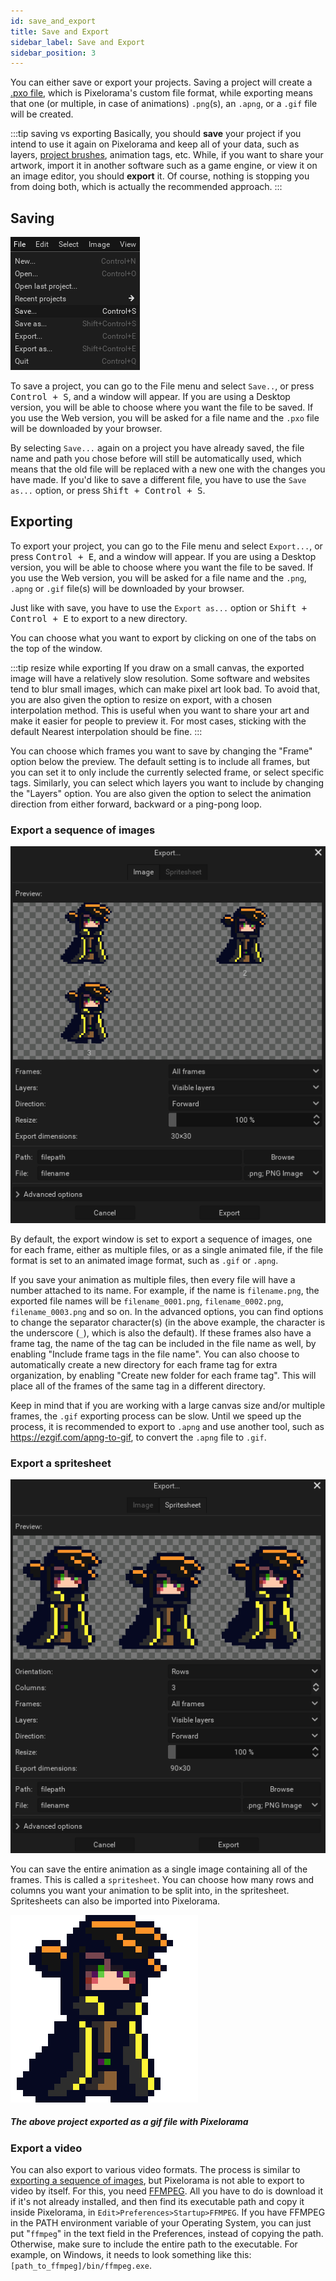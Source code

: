 ```yaml
---
id: save_and_export
title: Save and Export
sidebar_label: Save and Export
sidebar_position: 3
---
```


You can either save or export your projects. Saving a project will create a [.pxo file](../concepts/project/#pxo-files), which is Pixelorama's custom file format, while exporting means that one (or multiple, in case of animations) `.png`(s), an `.apng`, or a `.gif` file will be created.

:::tip saving vs exporting
Basically, you should **save** your project if you intend to use it again on Pixelorama and keep all of your data, such as layers, [project brushes](../concepts/brush/#project-brushes), animation tags, etc. While, if you want to share your artwork, import it in another software such as a game engine, or view it on an image editor, you should **export** it. Of course, nothing is stopping you from doing both, which is actually the recommended approach.
:::

## Saving
![Save Project](../../static/img/save_project.png)

To save a project, you can go to the File menu and select `Save..`, or press <kbd>Control + S</kbd>, and a window will appear. If you are using a Desktop version, you will be able to choose where you want the file to be saved. If you use the Web version, you will be asked for a file name and the `.pxo` file will be downloaded by your browser.

By selecting `Save...` again on a project you have already saved, the file name and path you chose before will still be automatically used, which means that the old file will be replaced with a new one with the changes you have made. If you'd like to save a different file, you have to use the `Save as...` option, or press <kbd>Shift + Control + S</kbd>.

## Exporting
To export your project, you can go to the File menu and select `Export...`, or press <kbd>Control + E</kbd>, and a window will appear. If you are using a Desktop version, you will be able to choose where you want the file to be saved. If you use the Web version, you will be asked for a file name and the `.png`, `.apng` or `.gif` file(s) will be downloaded by your browser.

Just like with save, you have to use the `Export as...` option or <kbd> Shift + Control + E</kbd> to export to a new directory.

You can choose what you want to export by clicking on one of the tabs on the top of the window.

:::tip resize while exporting
If you draw on a small canvas, the exported image will have a relatively slow resolution. Some software and websites tend to blur small images, which can make pixel art look bad. To avoid that, you are also given the option to resize on export, with a chosen interpolation method. This is useful when you want to share your art and make it easier for people to preview it. For most cases, sticking with the default Nearest interpolation should be fine.
:::

You can choose which frames you want to save by changing the "Frame" option below the preview. The default setting is to include all frames, but you can set it to only include the currently selected frame, or select specific tags. Similarly, you can select which layers you want to include by changing the "Layers" option. You are also given the option to select the animation direction from either forward, backward or a ping-pong loop.

### Export a sequence of images
![Export Images](../../static/img/export_images.png)

By default, the export window is set to export a sequence of images, one for each frame, either as multiple files, or as a single animated file, if the file format is set to an animated image format, such as `.gif` or `.apng`.

If you save your animation as multiple files, then every file will have a number attached to its name. For example, if the name is `filename.png`, the exported file names will be `filename_0001.png`, `filename_0002.png`, `filename_0003.png` and so on. In the advanced options, you can find options to change the separator character(s) (in the above example, the character is the underscore (`_`), which is also the default). If these frames also have a frame tag, the name of the tag can be included in the file name as well, by enabling "Include frame tags in the file name". You can also choose to automatically create a new directory for each frame tag for extra organization, by enabling "Create new folder for each frame tag". This will place all of the frames of the same tag in a different directory.

Keep in mind that if you are working with a large canvas size and/or multiple frames, the `.gif` exporting process can be slow. Until we speed up the process, it is recommended to export to `.apng` and use another tool, such as https://ezgif.com/apng-to-gif, to convert the `.apng` file to `.gif`.

### Export a spritesheet
![Export Spritesheet](../../static/img/export_spritesheet.png)

You can save the entire animation as a single image containing all of the frames. This is called a `spritesheet`. You can choose how many rows and columns you want your animation to be split into, in the spritesheet. Spritesheets can also be imported into Pixelorama.


![Exported Gif](../../static/img/exported_gif.gif)
##### The above project exported as a gif file with Pixelorama

### Export a video
You can also export to various video formats. The process is similar to [exporting a sequence of images](#export-a-sequence-of-images), but Pixelorama is not able to export to video by itself. For this, you need [FFMPEG](https://ffmpeg.org/). All you have to do is download it if it's not already installed, and then find its executable path and copy it inside Pixelorama, in `Edit>Preferences>Startup>FFMPEG`. If you have FFMPEG in the PATH environment variable of your Operating System, you can just put "`ffmpeg`" in the text field in the Preferences, instead of copying the path. Otherwise, make sure to include the entire path to the executable. For example, on Windows, it needs to look something like this: `[path_to_ffmpeg]/bin/ffmpeg.exe`.
